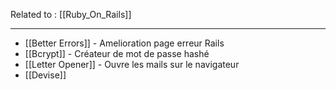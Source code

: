Related to : [[Ruby_On_Rails]]

---

- [[Better Errors]] - Amelioration page erreur Rails
- [[Bcrypt]] - Créateur de mot de passe hashé
- [[Letter Opener]] - Ouvre les mails sur le navigateur
- [[Devise]]